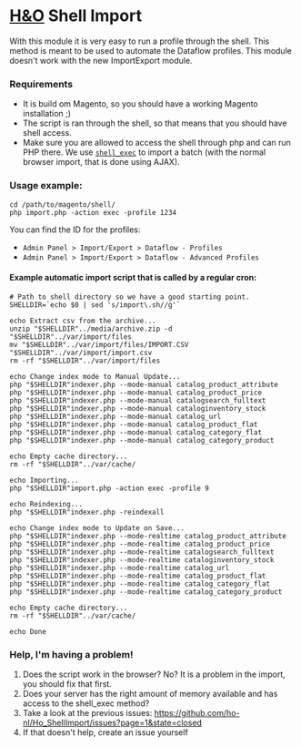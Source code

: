 # [H&O](http://www.h-o.nl) Shell Import

With this module it is very easy to run a profile through the shell. This method is meant to be used to automate the
Dataflow profiles. This module doesn't work with the new ImportExport module.

### Requirements
- It is build om Magento, so you should have a working Magento installation ;)
- The script is ran through the shell, so that means that you should have shell access.
- Make sure you are allowed to access the shell through php and can run PHP there. We use [`shell_exec`](http://nl3.php.net/shell_exec)
to import a batch (with the normal browser import, that is done using AJAX).

### Usage example:
```SHELL
cd /path/to/magento/shell/
php import.php -action exec -profile 1234
```

You can find the ID for the profiles:
- `Admin Panel > Import/Export > Dataflow - Profiles`
- `Admin Panel > Import/Export > Dataflow - Advanced Profiles`

#### Example automatic import script that is called by a regular cron:

```shell
# Path to shell directory so we have a good starting point.
SHELLDIR=`echo $0 | sed 's/import\.sh//g'`

echo Extract csv from the archive...
unzip "$SHELLDIR"../media/archive.zip -d "$SHELLDIR"../var/import/files
mv "$SHELLDIR"../var/import/files/IMPORT.CSV "$SHELLDIR"../var/import/import.csv
rm -rf "$SHELLDIR"../var/import/files

echo Change index mode to Manual Update...
php "$SHELLDIR"indexer.php --mode-manual catalog_product_attribute
php "$SHELLDIR"indexer.php --mode-manual catalog_product_price
php "$SHELLDIR"indexer.php --mode-manual catalogsearch_fulltext
php "$SHELLDIR"indexer.php --mode-manual cataloginventory_stock
php "$SHELLDIR"indexer.php --mode-manual catalog_url
php "$SHELLDIR"indexer.php --mode-manual catalog_product_flat
php "$SHELLDIR"indexer.php --mode-manual catalog_category_flat
php "$SHELLDIR"indexer.php --mode-manual catalog_category_product

echo Empty cache directory...
rm -rf "$SHELLDIR"../var/cache/

echo Importing...
php "$SHELLDIR"import.php -action exec -profile 9

echo Reindexing...
php "$SHELLDIR"indexer.php -reindexall

echo Change index mode to Update on Save...
php "$SHELLDIR"indexer.php --mode-realtime catalog_product_attribute
php "$SHELLDIR"indexer.php --mode-realtime catalog_product_price
php "$SHELLDIR"indexer.php --mode-realtime catalogsearch_fulltext
php "$SHELLDIR"indexer.php --mode-realtime cataloginventory_stock
php "$SHELLDIR"indexer.php --mode-realtime catalog_url
php "$SHELLDIR"indexer.php --mode-realtime catalog_product_flat
php "$SHELLDIR"indexer.php --mode-realtime catalog_category_flat
php "$SHELLDIR"indexer.php --mode-realtime catalog_category_product

echo Empty cache directory...
rm -rf "$SHELLDIR"../var/cache/

echo Done
```

### Help, I'm having a problem!
1. Does the script work in the browser? No? It is a problem in the import, you should fix that first.
2. Does your server has the right amount of memory available and has access to the shell_exec method?
3. Take a look at the previous issues: https://github.com/ho-nl/Ho_ShellImport/issues?page=1&state=closed
4. If that doesn't help, create an issue yourself